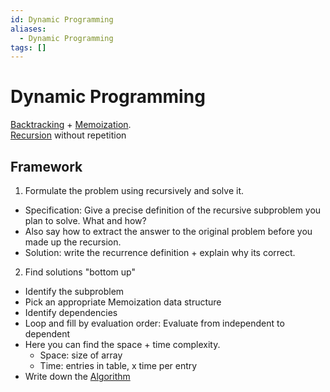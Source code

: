 ```yaml
---
id: Dynamic Programming
aliases:
  - Dynamic Programming
tags: []
---
```


# Dynamic Programming
[Backtracking](notes/Backtracking.md) + [Memoization](notes/Memoization.md).  
[Recursion](notes/Recursion.md) without repetition  

## Framework
1. Formulate the problem using recursively and solve it.  
  - Specification: Give a precise definition of the recursive subproblem you plan to solve. What and how? 
  - Also say how to extract the answer to the original problem before you made up the recursion.  
  - Solution: write the recurrence definition + explain why its correct.  
2. Find solutions "bottom up"
  - Identify the subproblem
  - Pick an appropriate Memoization data structure
  - Identify dependencies 
  - Loop and fill by evaluation order: Evaluate from independent to dependent 
  - Here you can find the space + time complexity.  
    - Space: size of array 
    - Time: entries in table, x time per entry
  - Write down the [Algorithm](notes/Algorithms.md)
